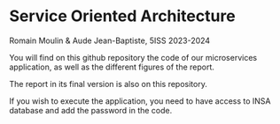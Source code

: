 # Service Oriented Architecture 

Romain Moulin & Aude Jean-Baptiste, 5ISS 2023-2024 

You will find on this github repository the code of our microservices application, as well as the different figures of the report. 

The report in its final version is also on this repository. 

If you wish to execute the application, you need to have access to INSA database and add the password in the code. 
